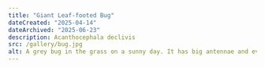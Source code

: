 ```yaml
---
title: "Giant Leaf-footed Bug"
dateCreated: "2025-04-14"
dateArchived: "2025-06-23"
description: Acanthocephala declivis
src: /gallery/bug.jpg
alt: A grey bug in the grass on a sunny day. It has big antennae and even bigger hind legs.
---
```

